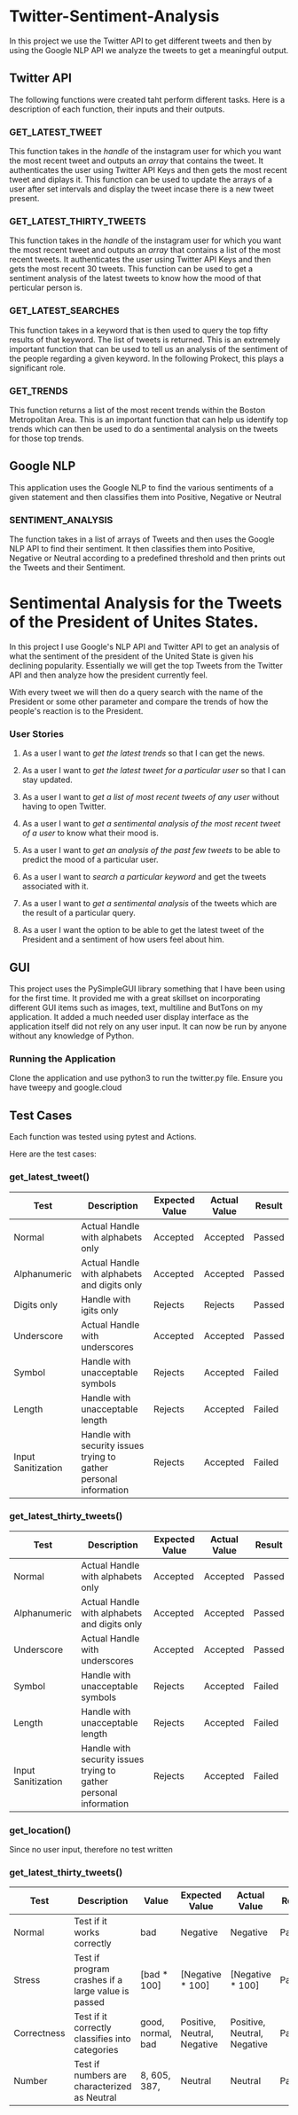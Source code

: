 # Twitter-Sentiment-Analysis
In this project we use the Twitter API to get different tweets and then by using the Google NLP API we analyze the tweets to get a meaningful output.


## Twitter API
The following functions were created taht perform different tasks. Here is a description of each function, their inputs and their outputs.

### GET_LATEST_TWEET
This function takes in the *handle* of the instagram user for which you want the most recent tweet and outputs an *array* that contains the tweet. It authenticates the user using Twitter API Keys and then gets the most recent tweet and diplays it. This function can be used to update the arrays of a user after set intervals and display the tweet incase there is a new tweet present.

### GET_LATEST_THIRTY_TWEETS

This function takes in the *handle* of the instagram user for which you want the most recent tweet and outputs an *array* that contains a list of the most recent tweets. It authenticates the user using Twitter API Keys and then gets the most recent 30 tweets. This function can be used to get a sentiment analysis of the latest tweets to know how the mood of that perticular person is.

### GET_LATEST_SEARCHES

This function takes in a keyword that is then used to query the top fifty results of that keyword. The list of tweets is returned. This is an extremely important function that can be used to tell us an analysis of the sentiment of the people regarding a given keyword. In the following Prokect, this plays a significant role.

### GET_TRENDS

This function returns a list of the most recent trends within the Boston Metropolitan Area. This is an important function that can help us identify top trends which can then be used to do a sentimental analysis on the tweets for those top trends. 


## Google NLP

This application uses the Google NLP to find the various sentiments of a given statement and then classifies them into Positive, Negative or Neutral

### SENTIMENT_ANALYSIS

The function takes in a list of arrays of Tweets and then uses the Google NLP API to find their sentiment. It then classifies them into Positive, Negative or Neutral according to a predefined threshold and then prints out the Tweets and their Sentiment.


# Sentimental Analysis for the Tweets of the President of Unites States.
In this project I use Google's NLP API and Twitter API to get an analysis of what the sentiment of the president of the United State is given his declining popularity. Essentially we will get the top Tweets from the Twitter API and then analyze how the president currently feel.

With every tweet we will then do a query search with the name of the President or some other parameter and compare the trends of how the people's reaction is to the President.

### User Stories

1. As a user I want to *get the latest trends* so that I can get the news.

2. As a user I want to *get the latest tweet for a particular user* so that I can stay updated.

3. As a user I want to *get a list of most recent tweets of any user* without having to open Twitter.

4. As a user I want to *get a sentimental analysis of the most recent tweet of a user* to know what their mood is.

5. As a user I want to *get an analysis of the past few tweets* to be able to predict the mood of a particular user.

6. As a user I want to *search a particular keyword* and get the tweets associated with it.

7. As a user I want to *get a sentimental analysis* of the tweets which are the result of a particular query.

8. As a user I want the option to be able to get the latest tweet of the President and a sentiment of how users feel about him.

## GUI
This project uses the PySimpleGUI library something that I have been using for the first time. It provided me with a great skillset on incorporating different GUI items such as images, text, multiline and ButTons on my application. It added a much needed user display interface as the application itself did not rely on any user input. It can now be run by anyone without any knowledge of Python.

### Running the Application
Clone the application and use python3 to run the twitter.py file. Ensure you have tweepy and google.cloud


## Test Cases
Each function was tested using pytest and Actions.

Here are the test cases:

### get_latest_tweet()
| Test| Description | Expected Value | Actual Value | Result |
| ------------- | ------------- | ------------- | ------------- | ------------- |
| Normal  | Actual Handle with alphabets only  | Accepted | Accepted | Passed |
| Alphanumeric  | Actual Handle with alphabets and digits only  | Accepted | Accepted | Passed |
| Digits only  | Handle with igits only  | Rejects | Rejects| Passed  
| Underscore  | Actual Handle with underscores  | Accepted | Accepted | Passed |
| Symbol  | Handle with unacceptable symbols  | Rejects | Accepted | Failed |
| Length  | Handle with unacceptable length  | Rejects | Accepted | Failed |
| Input Sanitization  | Handle with security issues trying to gather personal information  | Rejects | Accepted | Failed |

### get_latest_thirty_tweets()
| Test| Description | Expected Value | Actual Value | Result |
| ------------- | ------------- | ------------- | ------------- | ------------- |
| Normal  | Actual Handle with alphabets only  | Accepted | Accepted | Passed |
| Alphanumeric  | Actual Handle with alphabets and digits only  | Accepted | Accepted | Passed |
| Underscore  | Actual Handle with underscores  | Accepted | Accepted | Passed |
| Symbol  | Handle with unacceptable symbols  | Rejects | Accepted | Failed |
| Length  | Handle with unacceptable length  | Rejects | Accepted | Failed |
| Input Sanitization  | Handle with security issues trying to gather personal information  | Rejects | Accepted | Failed |


### get_location()
Since no user input, therefore no test written


### get_latest_thirty_tweets()
| Test| Description | Value | Expected Value | Actual Value | Result |
| ------------- | ------------- | ------------- | ------------- | ------------- | ------------- |
| Normal  | Test if it works correctly| bad  | Negative | Negative | Passed |
| Stress | Test if program crashes if a large value is passed| [bad * 100] | [Negative * 100] | [Negative * 100] | Passed |
| Correctness  | Test if it correctly classifies into categories| good, normal, bad  | Positive, Neutral, Negative | Positive, Neutral, Negative | Passed |
| Number  | Test if numbers are characterized as Neutral  | 8, 605, 387, | Neutral | Neutral | Passed |

